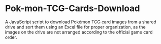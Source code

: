 # Pok-mon-TCG-Cards-Download
A JavaScript script to download Pokémon TCG card images from a shared drive and sort them using an Excel file for proper organization, as the images on the drive are not arranged according to the official game card order.
